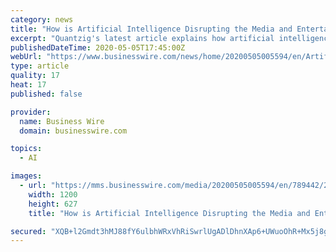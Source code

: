 ```yaml
---
category: news
title: "How is Artificial Intelligence Disrupting the Media and Entertainment Sector? | Head to Quantzig’s Recent Article for Comprehensive Insights"
excerpt: "Quantzig's latest article explains how artificial intelligence is transforming the media and entertainment industry amid the crisis."
publishedDateTime: 2020-05-05T17:45:00Z
webUrl: "https://www.businesswire.com/news/home/20200505005594/en/Artificial-Intelligence-Disrupting-Media-Entertainment-Sector-Head"
type: article
quality: 17
heat: 17
published: false

provider:
  name: Business Wire
  domain: businesswire.com

topics:
  - AI

images:
  - url: "https://mms.businesswire.com/media/20200505005594/en/789442/23/AI_123.jpg"
    width: 1200
    height: 627
    title: "How is Artificial Intelligence Disrupting the Media and Entertainment Sector? | Head to Quantzig’s Recent Article for Comprehensive Insights"

secured: "XQB+l2Gmdt3hMJ88fY6ulbhWRxVhRiSwrlUgADlDhnXAp6+UWuoOhR+Mx5j8gUcCpfmnmLMF/ubccKNmnbQeWTNpmb76U74Or93xWQ6G3nBC/PbHM6tj68JNDjRYkq04bT/jZDoWZPVmAGsIbZVz/fJOTG501dj7LhbRf2rQvnMgUIextq496PTT5mLoniagpeuQDmQfTh2xZCTvQ4WCTa7zrHtqjbXg8q9sdnrVdAI/VgG2bRWbw6j+jttL2h+BuqQ39L3s5RPGEZKvSjTGqiNAYk/UO4K2e3mgC9YRQpVXc02BuT1ARe4rIwFhD5Zp;remDHHfOu5WfA8urQi+SyA=="
---
```


